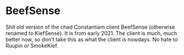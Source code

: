 # BeefSense
Shit old version of the chad Constantiam client BeefSense (otherwise renamed to KiefSense). It is from early 2021. The client is much, much better now, so don't take this as what the client is nowdays. No hate to Ruupin or SmokeKief.

